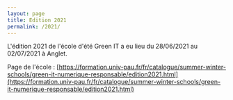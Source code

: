 ```yaml
---
layout: page
title: Edition 2021
permalink: /2021/
---
```


L'édition 2021 de l'école d'été Green IT a eu lieu du 28/06/2021 au 02/07/2021 à Anglet.

Page de l'école : [https://formation.univ-pau.fr/fr/catalogue/summer-winter-schools/green-it-numerique-responsable/edition2021.html](https://formation.univ-pau.fr/fr/catalogue/summer-winter-schools/green-it-numerique-responsable/edition2021.html)